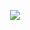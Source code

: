 <p align="center">
  <img src="https://capsule-render.vercel.app/api?type=waving&height=120&color=gradient&text=Hello%20There&section=header"/>
</p>
